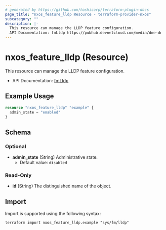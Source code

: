```yaml
---
# generated by https://github.com/hashicorp/terraform-plugin-docs
page_title: "nxos_feature_lldp Resource - terraform-provider-nxos"
subcategory: ""
description: |-
  This resource can manage the LLDP feature configuration.
  API Documentation: fmLldp https://pubhub.devnetcloud.com/media/dme-docs-10-2-2/docs/Feature%20Management/fm:Lldp/
---
```


# nxos_feature_lldp (Resource)

This resource can manage the LLDP feature configuration.

- API Documentation: [fmLldp](https://pubhub.devnetcloud.com/media/dme-docs-10-2-2/docs/Feature%20Management/fm:Lldp/)

## Example Usage

```terraform
resource "nxos_feature_lldp" "example" {
  admin_state = "enabled"
}
```

<!-- schema generated by tfplugindocs -->
## Schema

### Optional

- **admin_state** (String) Administrative state.
  - Default value: `disabled`

### Read-Only

- **id** (String) The distinguished name of the object.

## Import

Import is supported using the following syntax:

```shell
terraform import nxos_feature_lldp.example "sys/fm/lldp"
```
